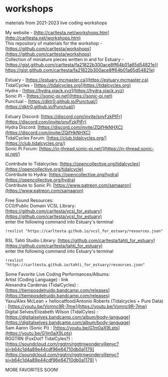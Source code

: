 # workshops
materials from 2021-2023 live coding workshops

My website - [http://carltesta.net/workshops.htm](http://carltesta.net/workshops.htm) \
This repository of materials for the workshop - [https://github.com/carltesta/workshops](https://github.com/carltesta/workshops) \
Collection of miniature pieces written in and for Estuary -[https://gist.github.com/carltesta/fa21822b300ace8ff64b01a65d54821e]( https://gist.github.com/carltesta/fa21822b300ace8ff64b01a65d54821e)

Estuary - [https://estuary.mcmaster.ca](https://estuary.mcmaster.ca) \
TidalCycles - [https://tidalcycles.org](https://tidalcycles.org) \
Hydra - [https://hydra.ojack.xyz](https://hydra.ojack.xyz) \
Sonic Pi - [https://sonic-pi.net](https://sonic-pi.net) \
Punctual - [https://dktr0.github.io/Punctual/](https://dktr0.github.io/Punctual/)

Estuary Discord: [https://discord.com/invite/snvFzkPtFr](https://discord.com/invite/snvFzkPtFr) \
Hydra Discord: [https://discord.com/invite/ZQjfHkNHXC](https://discord.com/invite/ZQjfHkNHXC) \
TidalCycles Forum: [https://club.tidalcycles.org/](https://club.tidalcycles.org/) \
Sonic Pi Forum: [https://in-thread.sonic-pi.net/](https://in-thread.sonic-pi.net/)

Contribute to Tidalcycles: [https://opencollective.org/tidalcycles](https://opencollective.org/tidalcycle) \
Contribute to Hydra: [https://opencollective.org/hydra](https://opencollective.org/hydra) \
Contribute to Sonic Pi: [https://www.patreon.com/samaaron](https://www.patreon.com/samaaron)

Free Sound Resources: \
CC0/Public Domain VCSL Library: [https://github.com/carltesta/vcsl_for_estuary](https://github.com/carltesta/vcsl_for_estuary) \
enter the following command into Estuary's terminal 
```
!reslist "https://carltesta.github.io/vcsl_for_estuary/resources.json"
```

BSL Tahti Studio Library: [https://github.com/carltesta/tahti_for_estuary](https://github.com/carltesta/tahti_for_estuary) \
enter the following command into Estuary's terminal 
```
!reslist "https://carltesta.github.io/tahti_for_estuary/resources.json"
```

Some Favorite Live Coding Performances/Albums: \
Artist (Coding Language) : link \
Alexandra Cardenas (TidalCycles) : [https://tiemposdelruido.bandcamp.com/releases](https://tiemposdelruido.bandcamp.com/releases) \
Yaxu/Alex McLean + hellocatfood/Antonio Roberts (Tidalcycles + Pure Data) : [https://youtu.be/Vomnc9R-7mw](https://youtu.be/Vomnc9R-7mw) \
Digital Selves/Elizabeth Wilson (TidalCyles) : [https://digitalselves.bandcamp.com/album/body-language](https://digitalselves.bandcamp.com/album/body-language) \
Sam Aaron (Sonic Pi) : [https://youtu.be/G1m0aX9Lpts](https://youtu.be/G1m0aX9Lpts) \
RGGTRN (FoxDot? TidalCyles?) : [https://soundcloud.com/rggtrn/rggtrnwondervillenyc?si=b64c1d4a89e44cdf96e64710db0a1179](https://soundcloud.com/rggtrn/rggtrnwondervillenyc?si=b64c1d4a89e44cdf96e64710db0a1179) \

MORE FAVORITES SOON!
